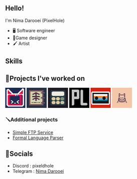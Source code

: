 ## Hello!
I'm Nima Darooei (PixelHole)
- 🖥 Software engineer
- 👾Game designer
- 🖌 Artist

## Skills


## 🔨Projects I've worked on
[![icons1.png](Pictures/Icons/Projects/64/icons1.png)](https://pixelhole.itch.io/chippie)
[![icons2.png](Pictures/Icons/Projects/64/icons2.png)](https://pixelhole.itch.io/tunic-language-companion)
[![icons3.png](Pictures/Icons/Projects/64/icons3.png)](https://github.com/PixelHole/BadCalculator)
[![icons4.png](Pictures/Icons/Projects/64/icons4.png)](https://github.com/PixelHole/ConsoleRougeGame)
[![icons5.png](Pictures/Icons/Projects/64/icons5.png)](https://pixelhole.itch.io/summer-job)
[![icons6.png](Pictures/Icons/Projects/64/icons6.png)](https://pixelhole.itch.io/saying-goodbye)
### 🪛Additional projects
- [Simple FTP Service](https://github.com/PixelHole/FTP-Service)
- [Formal Language Parser](https://github.com/PixelHole/FormalLanguageParser)

## 📣Socials
- Discord : pixeldhole
- Telegram : [Nima Darooei](https://t.me/Nimadaloo)

<!--
**PixelHole/PixelHole** is a ✨ _special_ ✨ repository because its `README.md` (this file) appears on your GitHub profile.

Here are some ideas to get you started:

- 🔭 I’m currently working on ...
- 🌱 I’m currently learning ...
- 👯 I’m looking to collaborate on ...
- 🤔 I’m looking for help with ...
- 💬 Ask me about ...
- 📫 How to reach me: ...
- 😄 Pronouns: ...
- ⚡ Fun fact: ...
-->
